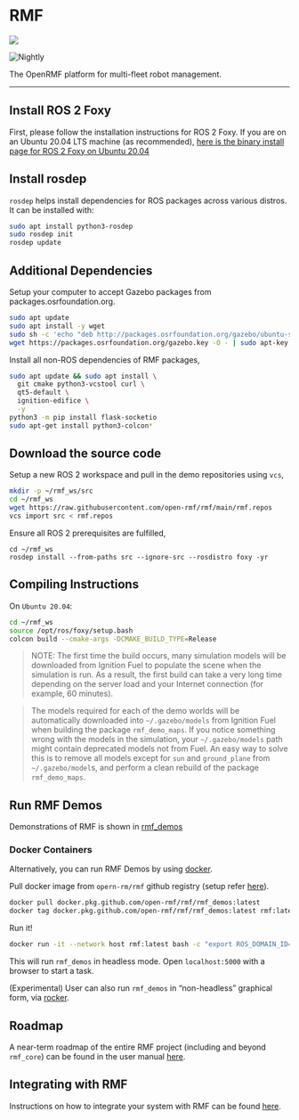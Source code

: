 # RMF

![](https://github.com/open-rmf/rmf/workflows/build/badge.svg)

![Nightly](https://github.com/open-rmf/rmf/workflows/nightly/badge.svg)

The OpenRMF platform for multi-fleet robot management.

---
## Install ROS 2 Foxy

First, please follow the installation instructions for ROS 2 Foxy.
If you are on an Ubuntu 20.04 LTS machine (as recommended), [here is the binary install page for ROS 2 Foxy on Ubuntu 20.04](https://index.ros.org/doc/ros2/Installation/Foxy/Linux-Install-Debians/)

## Install rosdep
`rosdep` helps install dependencies for ROS packages across various distros. It can be installed with:
```bash
sudo apt install python3-rosdep
sudo rosdep init
rosdep update
```

## Additional Dependencies

Setup your computer to accept Gazebo packages from packages.osrfoundation.org.

```bash
sudo apt update
sudo apt install -y wget
sudo sh -c 'echo "deb http://packages.osrfoundation.org/gazebo/ubuntu-stable `lsb_release -cs` main" > /etc/apt/sources.list.d/gazebo-stable.list'
wget https://packages.osrfoundation.org/gazebo.key -O - | sudo apt-key add -
```
Install all non-ROS dependencies of RMF packages,

```bash
sudo apt update && sudo apt install \
  git cmake python3-vcstool curl \
  qt5-default \
  ignition-edifice \
  -y
python3 -m pip install flask-socketio
sudo apt-get install python3-colcon*
```

## Download the source code
Setup a new ROS 2 workspace and pull in the demo repositories using `vcs`,

```bash
mkdir -p ~/rmf_ws/src
cd ~/rmf_ws
wget https://raw.githubusercontent.com/open-rmf/rmf/main/rmf.repos
vcs import src < rmf.repos
```

Ensure all ROS 2 prerequisites are fulfilled,
```
cd ~/rmf_ws
rosdep install --from-paths src --ignore-src --rosdistro foxy -yr
```

## Compiling Instructions

On `Ubuntu 20.04`:

```bash
cd ~/rmf_ws
source /opt/ros/foxy/setup.bash
colcon build --cmake-args -DCMAKE_BUILD_TYPE=Release
```

> NOTE: The first time the build occurs, many simulation models will be downloaded from Ignition Fuel to populate the scene when the simulation is run.
As a result, the first build can take a very long time depending on the server load and your Internet connection (for example, 60 minutes).

> The models required for each of the demo worlds will be automatically downloaded into `~/.gazebo/models` from Ignition Fuel when building the package `rmf_demo_maps`. If you notice something wrong with the models in the simulation, your `~/.gazebo/models` path might contain deprecated models not from Fuel. An easy way to solve this is to remove all models except for `sun` and `ground_plane` from `~/.gazebo/model`s, and perform a clean rebuild of the package `rmf_demo_maps`.

## Run RMF Demos

Demonstrations of RMF is shown in [rmf_demos](https://github.com/open-rmf/rmf_demos/)

### Docker Containers
Alternatively, you can run RMF Demos by using [docker](https://docs.docker.com/engine/install/ubuntu/).

Pull docker image from `opern-rm/rmf` github registry (setup refer [here](https://docs.github.com/en/free-pro-team@latest/packages/using-github-packages-with-your-projects-ecosystem/configuring-docker-for-use-with-github-packages#authenticating-with-a-personal-access-token)).
```bash
docker pull docker.pkg.github.com/open-rmf/rmf/rmf_demos:latest
docker tag docker.pkg.github.com/open-rmf/rmf/rmf_demos:latest rmf:latest
```

Run it!
```bash
docker run -it --network host rmf:latest bash -c "export ROS_DOMAIN_ID=9; ros2 launch rmf_demos_gz office.launch.xml headless:=1"
```
This will run `rmf_demos` in headless mode. Open `localhost:5000` with a browser to start a task.

(Experimental) User can also run `rmf_demos` in “non-headless” graphical form, via [rocker](https://github.com/osrf/rocker).

## Roadmap

A near-term roadmap of the entire RMF project (including and beyond `rmf_core`) can be found in the user manual [here](https://osrf.github.io/ros2multirobotbook/roadmap.html).

## Integrating with RMF

Instructions on how to integrate your system with RMF can be found [here](https://osrf.github.io/ros2multirobotbook/integration.html).

